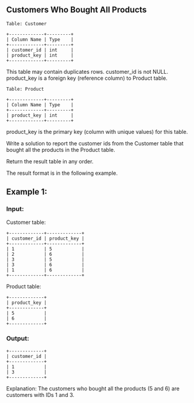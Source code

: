 ## Customers Who Bought All Products
```
Table: Customer

+-------------+---------+
| Column Name | Type    |
+-------------+---------+
| customer_id | int     |
| product_key | int     |
+-------------+---------+
```
This table may contain duplicates rows. 
customer_id is not NULL.
product_key is a foreign key (reference column) to Product table.
 

```
Table: Product

+-------------+---------+
| Column Name | Type    |
+-------------+---------+
| product_key | int     |
+-------------+---------+
```
product_key is the primary key (column with unique values) for this table.
 

Write a solution to report the customer ids from the Customer table that bought all the products in the Product table.

Return the result table in any order.

The result format is in the following example.

 

## Example 1:

### Input: 
Customer table:
```
+-------------+-------------+
| customer_id | product_key |
+-------------+-------------+
| 1           | 5           |
| 2           | 6           |
| 3           | 5           |
| 3           | 6           |
| 1           | 6           |
+-------------+-------------+
```
Product table:
```
+-------------+
| product_key |
+-------------+
| 5           |
| 6           |
+-------------+
```
### Output: 
```
+-------------+
| customer_id |
+-------------+
| 1           |
| 3           |
+-------------+
```
Explanation: 
The customers who bought all the products (5 and 6) are customers with IDs 1 and 3.
